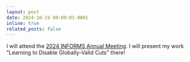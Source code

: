 ```yaml
---
layout: post
date: 2024-10-19 00:00:01-0001
inline: true
related_posts: false
---
```


I will attend the [2024 INFORMS Annual Meeting](https://meetings.informs.org/wordpress/seattle2024/). I will present my work "Learning to Disable Globally-Valid Cuts" there!
